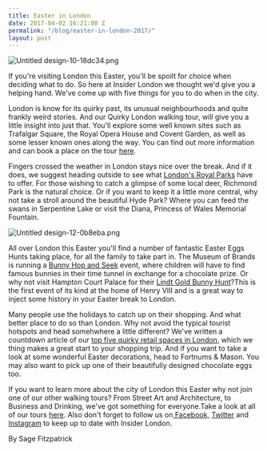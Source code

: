```yaml
---
title: Easter in London
date: 2017-04-02 16:21:00 Z
permalink: "/blog/easter-in-london-2017/"
layout: post
---
```


![Untitled design-10-18dc34.png](/uploads/Untitled%20design-10-18dc34.png)

If you're visiting London this Easter, you'll be spoilt for choice when deciding what to do. So here at Insider London we thought we'd give you a helping hand. We've come up with five things for you to do when in the city.

London is know for its quirky past, its unusual neighbourhoods and quite frankly weird stories. And our Quirky London walking tour, will give you a little insight into just that. You'll explore some well known sites such as Trafalgar Square, the Royal Opera House and Covent Garden, as well as some lesser known ones along the way. You can find out more information and can book a place on the tour [here](https://www.insider-london.co.uk/tours/quirky-tour/).

Fingers crossed the weather in London stays nice over the break. And if it does, we suggest heading outside to see what [London's Royal Parks](https://www.royalparks.org.uk) have to offer. For those wishing to catch a glimpse of some local deer, Richmond Park is the natural choice. Or if you want to keep it a little more central, why not take a stroll around the beautiful Hyde Park? Where you can feed the swans in Serpentine Lake or visit the Diana, Princess of Wales Memorial Fountain. 

![Untitled design-12-0b8eba.png](/uploads/Untitled%20design-12-0b8eba.png)

All over London this Easter you'll find a number of fantastic Easter Eggs Hunts taking place, for all the family to take part in. The Museum of Brands is running a [Bunny Hop and Seek](http://www.museumofbrands.com/whats-on/exhibitions/bunny-hop-and-seek-for-easter-1-16-april.html) event, where children will have to find famous bunnies in their time tunnel in exchange for a chocolate prize. Or why not visit Hampton Court Palace for their [Lindt Gold Bunny Hunt](http://www.hrp.org.uk/hampton-court-palace/whats-on/easter-at-hampton-court-palace/#gs.iwrYxZw)?This is the first event of its kind at the home of Henry VIII and is a great way to inject some history in your Easter break to London.

Many people use the holidays to catch up on their shopping. And what better place to do so than London. Why not avoid the typical tourist hotspots and head somehwhere a little different? We've written a countdown article of our [top five quirky retail spaces in London](https://www.insider-london.co.uk/top-five-quirky-retail-spaces-in-london/), which we thing makes a great start to your shopping trip. And if you want to take a look at some wonderful Easter decorations, head to Fortnums & Mason. You may also want to pick up one of their beautifully designed chocolate eggs too.

If you want to learn more about the city of London this Easter why not join one of our other walking tours? From Street Art and Architecture, to Business and Drinking, we've got something for everyone.Take a look at all of our tours [here](https://www.insider-london.co.uk/tours/). Also don't forget to follow us on[ Facebook](http://facebook.com/insiderlondon/?fref=ts), [Twitter](https://twitter.com/insiderlondon) and [Instagram](https://www.instagram.com/insiderlondontours/) to keep up to date with Insider London.

By Sage Fitzpatrick